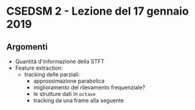 # CSEDSM 2 - Lezione del 17 gennaio 2019

## Argomenti

* Quantità d'informazione della STFT
* Feature extraction:
  * tracking delle parziali:
    * approssimazione parabolica
    * miglioramento del rilevamento frequenziale?
    * le strutture dati in `octave`
    * tracking da una frame alla seguente


